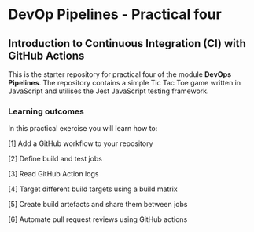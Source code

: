 # DevOp Pipelines - Practical four

## Introduction to Continuous Integration (CI) with GitHub Actions

This is the starter repository for practical four of the module **DevOps Pipelines**. The repository contains a simple Tic Tac Toe game written in JavaScript and utilises the Jest JavaScript testing framework.  

### Learning outcomes
In this practical exercise you will learn how to:


[1] Add a GitHub workflow to your repository

[2] Define build and test jobs

[3] Read GitHub Action logs

[4] Target different build targets using a build matrix

[5] Create build artefacts and share them between jobs

[6] Automate pull request reviews using GitHub actions  

